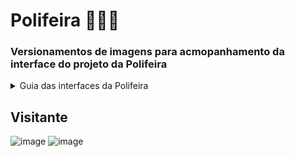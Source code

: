 # Polifeira 🍑🍊🍏
### Versionamentos de imagens para acmopanhamento da interface do projeto da Polifeira

<details>
  <summary>Guia das interfaces da Polifeira</summary>
  * (**C**) A visão inicial que qualquer pessoa recebe ao acessar o site da Polifeira sem um Login
  * (**D**) A visão dos colaboradores administrativos ou não e bolsistas para a polifeira
  * (**F**) A visão de interface para os feirantes após o acesso da plataforma
</details>

## **Visitante**
![image](https://user-images.githubusercontent.com/78219497/197802771-121efb59-deb4-4949-872a-fa1ad475ffeb.png)
![image](https://user-images.githubusercontent.com/78219497/197802898-8d2848de-edf4-4877-9c3a-a5fe1964363a.png)
